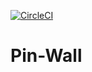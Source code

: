 [![CircleCI](https://circleci.com/gh/blaZ3/Pin-Wall/tree/master.svg?style=svg)](https://circleci.com/gh/blaZ3/Pin-Wall/tree/master)

# Pin-Wall
